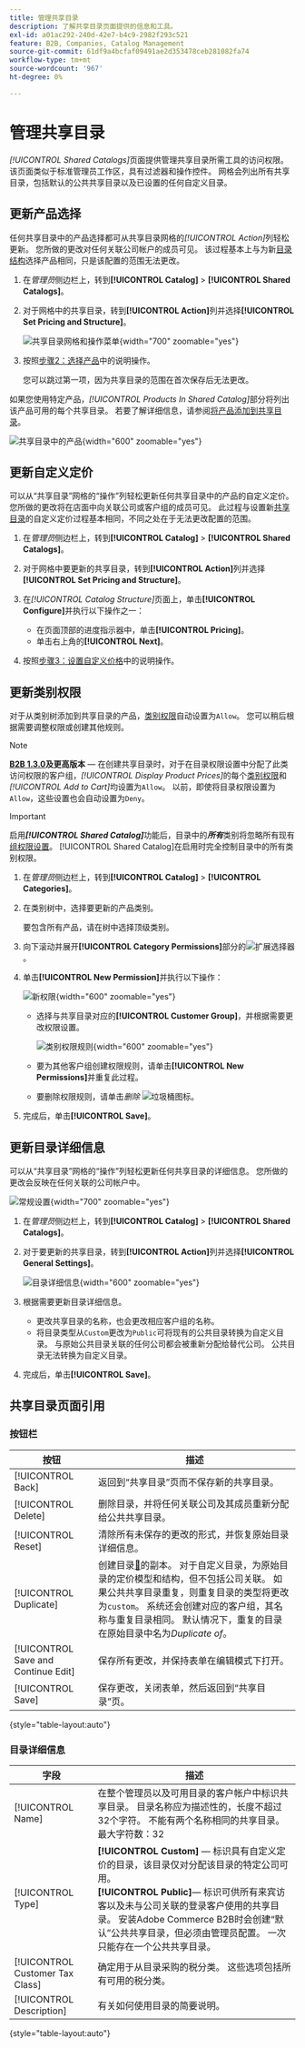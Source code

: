 ```yaml
---
title: 管理共享目录
description: 了解共享目录页面提供的信息和工具。
exl-id: a01ac292-240d-42e7-b4c9-2982f293c521
feature: B2B, Companies, Catalog Management
source-git-commit: 61df9a4bcfaf09491ae2d353478ceb281082fa74
workflow-type: tm+mt
source-wordcount: '967'
ht-degree: 0%

---
```


# 管理共享目录

_[!UICONTROL Shared Catalogs]_&#x200B;页面提供管理共享目录所需工具的访问权限。 该页面类似于标准管理员工作区，具有过滤器和操作控件。 网格会列出所有共享目录，包括默认的公共共享目录以及已设置的任何自定义目录。

## 更新产品选择

任何共享目录中的产品选择都可从共享目录网格的&#x200B;_[!UICONTROL Action]_&#x200B;列轻松更新。 您所做的更改对任何关联公司帐户的成员可见。 该过程基本上与为新[目录结构](catalog-shared-pricing-structure.md)选择产品相同，只是该配置的范围无法更改。

1. 在&#x200B;_管理员_&#x200B;侧边栏上，转到&#x200B;**[!UICONTROL Catalog]** > **[!UICONTROL Shared Catalogs]**。

1. 对于网格中的共享目录，转到&#x200B;**[!UICONTROL Action]**&#x200B;列并选择&#x200B;**[!UICONTROL Set Pricing and Structure]**。

   ![共享目录网格和操作菜单](./assets/shared-catalog-set-pricing-structure.png){width="700" zoomable="yes"}

1. 按照[步骤2：选择产品](catalog-shared-pricing-structure.md#step-2-choose-the-products)中的说明操作。

   您可以跳过第一项，因为共享目录的范围在首次保存后无法更改。

如果您使用特定产品，_[!UICONTROL Products In Shared Catalog]_&#x200B;部分将列出该产品可用的每个共享目录。 若要了解详细信息，请参阅[将产品添加到共享目录](catalog-shared-product-add.md)。

![共享目录中的产品](./assets/shared-catalog-assigned.png){width="600" zoomable="yes"}

## 更新自定义定价

可以从“共享目录”网格的“操作”列轻松更新任何共享目录中的产品的自定义定价。 您所做的更改将在店面中向关联公司或客户组的成员可见。 此过程与设置新[共享目录](catalog-shared-pricing-structure.md)的自定义定价过程基本相同，不同之处在于无法更改配置的范围。

1. 在&#x200B;_管理员_&#x200B;侧边栏上，转到&#x200B;**[!UICONTROL Catalog]** > **[!UICONTROL Shared Catalogs]**。

1. 对于网格中要更新的共享目录，转到&#x200B;**[!UICONTROL Action]**&#x200B;列并选择&#x200B;**[!UICONTROL Set Pricing and Structure]**。

1. 在&#x200B;_[!UICONTROL Catalog Structure]_&#x200B;页面上，单击&#x200B;**[!UICONTROL Configure]**&#x200B;并执行以下操作之一：

   - 在页面顶部的进度指示器中，单击&#x200B;**[!UICONTROL Pricing]**。
   - 单击右上角的&#x200B;**[!UICONTROL Next]**。

1. 按照[步骤3：设置自定义价格](catalog-shared-pricing-structure.md#step-3-set-custom-prices)中的说明操作。

## 更新类别权限

对于从类别树添加到共享目录的产品，[类别权限](../catalog/category-permissions.md)自动设置为`Allow`。 您可以稍后根据需要调整权限或创建其他规则。

>[!NOTE]
>
>**[B2B 1.3.0](release-notes.md#b2b-v130)及更高版本** — 在创建共享目录时，对于在目录权限设置中分配了此类访问权限的客户组，_[!UICONTROL Display Product Prices]_&#x200B;的每个[类别权限](../catalog/category-permissions.md)和&#x200B;_[!UICONTROL Add to Cart]_&#x200B;均设置为`Allow`。 以前，即使将目录权限设置为`Allow`，这些设置也会自动设置为`Deny`。

>[!IMPORTANT]
>
>启用&#x200B;**_[!UICONTROL Shared Catalog]_**&#x200B;功能后，目录中的&#x200B;**_所有_**&#x200B;类别将忽略所有现有[组权限设置](../configuration-reference/catalog/catalog.md#category-permissions)。 [!UICONTROL Shared Catalog]在启用时完全控制目录中的所有类别权限。

1. 在&#x200B;_管理员_&#x200B;侧边栏上，转到&#x200B;**[!UICONTROL Catalog]** > **[!UICONTROL Categories]**。

1. 在类别树中，选择要更新的产品类别。

   要包含所有产品，请在树中选择顶级类别。

1. 向下滚动并展开&#x200B;**[!UICONTROL Category Permissions]**&#x200B;部分的![扩展选择器](../assets/icon-display-expand.png)。

1. 单击&#x200B;**[!UICONTROL New Permission]**&#x200B;并执行以下操作：

   ![新权限](./assets/category-permissions-new.png){width="600" zoomable="yes"}

   - 选择与共享目录对应的&#x200B;**[!UICONTROL Customer Group]**，并根据需要更改权限设置。

     ![类别权限规则](./assets/shared-catalog-category-permissions.png){width="600" zoomable="yes"}

   - 要为其他客户组创建权限规则，请单击&#x200B;**[!UICONTROL New Permissions]**&#x200B;并重复此过程。

   - 要删除权限规则，请单击&#x200B;_删除_ ![垃圾桶](../assets/icon-delete-trashcan-solid.png)图标。

1. 完成后，单击&#x200B;**[!UICONTROL Save]**。

## 更新目录详细信息

可以从“共享目录”网格的“操作”列轻松更新任何共享目录的详细信息。 您所做的更改会反映在任何关联的公司帐户中。

![常规设置](./assets/shared-catalog-grid-general-settings.png){width="700" zoomable="yes"}

1. 在&#x200B;_管理员_&#x200B;侧边栏上，转到&#x200B;**[!UICONTROL Catalog]** > **[!UICONTROL Shared Catalogs]**。

1. 对于要更新的共享目录，转到&#x200B;**[!UICONTROL Action]**&#x200B;列并选择&#x200B;**[!UICONTROL General Settings]**。

   ![目录详细信息](./assets/shared-catalog-update-details.png){width="600" zoomable="yes"}

1. 根据需要更新目录详细信息。

   - 更改共享目录的名称，也会更改相应客户组的名称。
   - 将目录类型从`Custom`更改为`Public`可将现有的公共目录转换为自定义目录。 与原始公共目录关联的任何公司都会被重新分配给替代公司。 公共目录无法转换为自定义目录。

1. 完成后，单击&#x200B;**[!UICONTROL Save]**。

## 共享目录页面引用

### 按钮栏

| 按钮 | 描述 |
|--- |--- |
| [!UICONTROL Back] | 返回到“共享目录”页而不保存新的共享目录。 |
| [!UICONTROL Delete] | 删除目录，并将任何关联公司及其成员重新分配给公共共享目录。 |
| [!UICONTROL Reset] | 清除所有未保存的更改的形式，并恢复原始目录详细信息。 |
| [!UICONTROL Duplicate] | 创建目录[&#128279;](catalog-shared-create.md)的副本。 对于自定义目录，为原始目录的定价模型和结构，但不包括公司关联。 如果公共共享目录重复，则重复目录的类型将更改为`custom`。 系统还会创建对应的客户组，其名称与重复目录相同。 默认情况下，重复的目录在原始目录中名为&#x200B;_Duplicate of_。 |
| [!UICONTROL Save and Continue Edit] | 保存所有更改，并保持表单在编辑模式下打开。 |
| [!UICONTROL Save] | 保存更改，关闭表单，然后返回到“共享目录”页。 |

{style="table-layout:auto"}

### 目录详细信息

| 字段 | 描述 |
|--- |--- |
| [!UICONTROL Name] | 在整个管理员以及可用目录的客户帐户中标识共享目录。 目录名称应为描述性的，长度不超过32个字符。 不能有两个名称相同的共享目录。 最大字符数：32 |
| [!UICONTROL Type] | **[!UICONTROL Custom]** — 标识具有自定义定价的目录，该目录仅对分配该目录的特定公司可用。<br/>**[!UICONTROL Public]**— 标识可供所有来宾访客以及未与公司关联的登录客户使用的共享目录。 安装Adobe Commerce B2B时会创建“默认”公共共享目录，但必须由管理员配置。 一次只能存在一个公共共享目录。 |
| [!UICONTROL Customer Tax Class] | 确定用于从目录采购的税分类。 这些选项包括所有可用的税分类。 |
| [!UICONTROL Description] | 有关如何使用目录的简要说明。 |

{style="table-layout:auto"}
